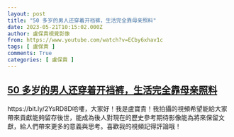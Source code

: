 ```yaml
---
layout: post
title: "50 多岁的男人还穿着开裆裤，生活完全靠母亲照料"
date: 2023-05-21T10:15:02.000Z
author: 盧保貴視覺影像
from: https://www.youtube.com/watch?v=ECby6xhav1c
tags: [ 盧保貴 ]
comments: True
categories: [ 盧保貴 ]
---
```

<!--1684664102000-->
[50 多岁的男人还穿着开裆裤，生活完全靠母亲照料](https://www.youtube.com/watch?v=ECby6xhav1c)
------

<div>
https://bit.ly/2YsRD8D哈嘍，大家好！我是盧寶貴！我拍攝的視頻希望能給大家帶來貢獻能夠留存後世，能成為後人對現在的歷史參考期待影像能為將來保留文獻，給人們帶來更多的意義與思考。喜歡我的視頻記得評論哦！
</div>
